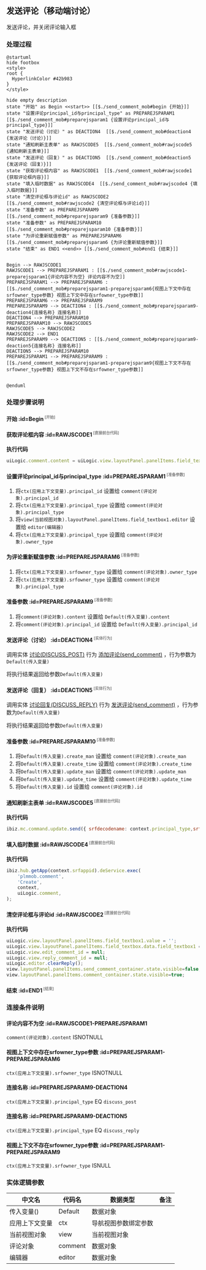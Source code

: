 ## 发送评论（移动端讨论） <!-- {docsify-ignore-all} -->

   发送评论，并关闭评论输入框

### 处理过程

```plantuml
@startuml
hide footbox
<style>
root {
  HyperlinkColor #42b983
}
</style>

hide empty description
state "开始" as Begin <<start>> [[$./send_comment_mob#begin {开始}]]
state "设置评论principal_id与principal_type" as PREPAREJSPARAM1  [[$./send_comment_mob#preparejsparam1 {设置评论principal_id与principal_type}]]
state "发送评论（讨论）" as DEACTION4  [[$./send_comment_mob#deaction4 {发送评论（讨论）}]]
state "通知刷新主表单" as RAWJSCODE5  [[$./send_comment_mob#rawjscode5 {通知刷新主表单}]]
state "发送评论（回复）" as DEACTION5  [[$./send_comment_mob#deaction5 {发送评论（回复）}]]
state "获取评论框内容" as RAWJSCODE1  [[$./send_comment_mob#rawjscode1 {获取评论框内容}]]
state "填入临时数据" as RAWJSCODE4  [[$./send_comment_mob#rawjscode4 {填入临时数据}]]
state "清空评论框与评论id" as RAWJSCODE2  [[$./send_comment_mob#rawjscode2 {清空评论框与评论id}]]
state "准备参数" as PREPAREJSPARAM9  [[$./send_comment_mob#preparejsparam9 {准备参数}]]
state "准备参数" as PREPAREJSPARAM10  [[$./send_comment_mob#preparejsparam10 {准备参数}]]
state "为评论重新赋值参数" as PREPAREJSPARAM6  [[$./send_comment_mob#preparejsparam6 {为评论重新赋值参数}]]
state "结束" as END1 <<end>> [[$./send_comment_mob#end1 {结束}]]


Begin --> RAWJSCODE1
RAWJSCODE1 --> PREPAREJSPARAM1 : [[$./send_comment_mob#rawjscode1-preparejsparam1{评论内容不为空} 评论内容不为空]]
PREPAREJSPARAM1 --> PREPAREJSPARAM6 : [[$./send_comment_mob#preparejsparam1-preparejsparam6{视图上下文中存在srfowner_type参数} 视图上下文中存在srfowner_type参数]]
PREPAREJSPARAM6 --> PREPAREJSPARAM9
PREPAREJSPARAM9 --> DEACTION4 : [[$./send_comment_mob#preparejsparam9-deaction4{连接名称} 连接名称]]
DEACTION4 --> PREPAREJSPARAM10
PREPAREJSPARAM10 --> RAWJSCODE5
RAWJSCODE5 --> RAWJSCODE2
RAWJSCODE2 --> END1
PREPAREJSPARAM9 --> DEACTION5 : [[$./send_comment_mob#preparejsparam9-deaction5{连接名称} 连接名称]]
DEACTION5 --> PREPAREJSPARAM10
PREPAREJSPARAM1 --> PREPAREJSPARAM9 : [[$./send_comment_mob#preparejsparam1-preparejsparam9{视图上下文不存在srfowner_type参数} 视图上下文不存在srfowner_type参数]]


@enduml
```


### 处理步骤说明

#### 开始 :id=Begin<sup class="footnote-symbol"> <font color=gray size=1>[开始]</font></sup>




#### 获取评论框内容 :id=RAWJSCODE1<sup class="footnote-symbol"> <font color=gray size=1>[直接前台代码]</font></sup>



<p class="panel-title"><b>执行代码</b></p>

```javascript
uiLogic.comment.content = uiLogic.view.layoutPanel.panelItems.field_textbox1.value;
```

#### 设置评论principal_id与principal_type :id=PREPAREJSPARAM1<sup class="footnote-symbol"> <font color=gray size=1>[准备参数]</font></sup>



1. 将`ctx(应用上下文变量).principal_id` 设置给  `comment(评论对象).principal_id`
2. 将`ctx(应用上下文变量).principal_type` 设置给  `comment(评论对象).principal_type`
3. 将`view(当前视图对象).layoutPanel.panelItems.field_textbox1.editor` 设置给  `editor(编辑器)`
4. 将`ctx(应用上下文变量).principal_type` 设置给  `comment(评论对象).owner_type`

#### 为评论重新赋值参数 :id=PREPAREJSPARAM6<sup class="footnote-symbol"> <font color=gray size=1>[准备参数]</font></sup>



1. 将`ctx(应用上下文变量).srfowner_type` 设置给  `comment(评论对象).owner_type`
2. 将`ctx(应用上下文变量).srfowner_type` 设置给  `comment(评论对象).principal_type`

#### 准备参数 :id=PREPAREJSPARAM9<sup class="footnote-symbol"> <font color=gray size=1>[准备参数]</font></sup>



1. 将`comment(评论对象).content` 设置给  `Default(传入变量).content`
2. 将`comment(评论对象).principal_id` 设置给  `Default(传入变量).principal_id`

#### 发送评论（讨论） :id=DEACTION4<sup class="footnote-symbol"> <font color=gray size=1>[实体行为]</font></sup>



调用实体 [讨论(DISCUSS_POST)](module/Team/discuss_post.md) 行为 [添加评论(send_comment)](module/Team/discuss_post#行为) ，行为参数为`Default(传入变量)`

将执行结果返回给参数`Default(传入变量)`

#### 发送评论（回复） :id=DEACTION5<sup class="footnote-symbol"> <font color=gray size=1>[实体行为]</font></sup>



调用实体 [讨论回复(DISCUSS_REPLY)](module/Team/discuss_reply.md) 行为 [发送评论(send_comment)](module/Team/discuss_reply#行为) ，行为参数为`Default(传入变量)`

将执行结果返回给参数`Default(传入变量)`

#### 准备参数 :id=PREPAREJSPARAM10<sup class="footnote-symbol"> <font color=gray size=1>[准备参数]</font></sup>



1. 将`Default(传入变量).create_man` 设置给  `comment(评论对象).create_man`
2. 将`Default(传入变量).create_time` 设置给  `comment(评论对象).create_time`
3. 将`Default(传入变量).update_man` 设置给  `comment(评论对象).update_man`
4. 将`Default(传入变量).update_time` 设置给  `comment(评论对象).update_time`
5. 将`Default(传入变量).id` 设置给  `comment(评论对象).id`

#### 通知刷新主表单 :id=RAWJSCODE5<sup class="footnote-symbol"> <font color=gray size=1>[直接前台代码]</font></sup>



<p class="panel-title"><b>执行代码</b></p>

```javascript
ibiz.mc.command.update.send({ srfdecodename: context.principal_type,srfkey: context.principal_id})
```

#### 填入临时数据 :id=RAWJSCODE4<sup class="footnote-symbol"> <font color=gray size=1>[直接前台代码]</font></sup>



<p class="panel-title"><b>执行代码</b></p>

```javascript
ibiz.hub.getApp(context.srfappid).deService.exec(
    'plmmob.comment',
    'Create',
    context,
    uiLogic.comment,
);

```

#### 清空评论框与评论id :id=RAWJSCODE2<sup class="footnote-symbol"> <font color=gray size=1>[直接前台代码]</font></sup>



<p class="panel-title"><b>执行代码</b></p>

```javascript
uiLogic.view.layoutPanel.panelItems.field_textbox1.value = '';
uiLogic.view.layoutPanel.panelItems.field_textbox.data.field_textbox1 = '';
uiLogic.view.edit_comment_id = null;
uiLogic.view.reply_comment_id = null;
uiLogic.editor.clearReply();
view.layoutPanel.panelItems.send_comment_container.state.visible=false;
view.layoutPanel.panelItems.comment_container.state.visible=true;

```

#### 结束 :id=END1<sup class="footnote-symbol"> <font color=gray size=1>[结束]</font></sup>




### 连接条件说明
#### 评论内容不为空 :id=RAWJSCODE1-PREPAREJSPARAM1

```comment(评论对象).content``` ISNOTNULL
#### 视图上下文中存在srfowner_type参数 :id=PREPAREJSPARAM1-PREPAREJSPARAM6

```ctx(应用上下文变量).srfowner_type``` ISNOTNULL
#### 连接名称 :id=PREPAREJSPARAM9-DEACTION4

```ctx(应用上下文变量).principal_type``` EQ ```discuss_post```
#### 连接名称 :id=PREPAREJSPARAM9-DEACTION5

```ctx(应用上下文变量).principal_type``` EQ ```discuss_reply```
#### 视图上下文不存在srfowner_type参数 :id=PREPAREJSPARAM1-PREPAREJSPARAM9

```ctx(应用上下文变量).srfowner_type``` ISNULL


### 实体逻辑参数

|    中文名   |    代码名    |  数据类型      |备注 |
| --------| --------| --------  | --------   |
|传入变量(<i class="fa fa-check"/></i>)|Default|数据对象||
|应用上下文变量|ctx|导航视图参数绑定参数||
|当前视图对象|view|当前视图对象||
|评论对象|comment|数据对象||
|编辑器|editor|数据对象||
